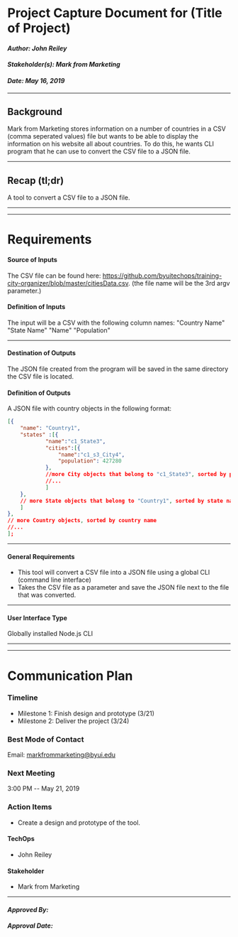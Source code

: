 # Project Capture Document for (Title of Project)
#### *Author: John Reiley*
#### *Stakeholder(s): Mark from Marketing*
#### *Date: May 16, 2019*

---

## Background
Mark from Marketing stores information on a number of countries in a CSV (comma seperated values) file but wants to be able to display the information on his website all about countries.  To do this, he wants CLI program that he can use to convert the CSV file to a JSON file.
<!-- 
Explain the context of the problem.
Explain key terms/words, words that may be unfamiliar to a new hire.

Good:
    Brother John Doe has a repetitive task that takes 15 clicks to complete, and he is hoping that we can knock that down to two or three clicks. It involves logging into Canvas, navigating to a specific course, and editing modules items when a certain criteria is met. He adds a message to the beginning of every module item, which is the same from module to module. The criteria is that the module item title must start with the letter "A". He wants it to be a Puppeteer tool, so that he and his students can perform this task with their normal Canvas login authentication. However, it would likely be easier to train him and his students on how to create an Auth Token, so that is something to discuss with him further.

Poor:
    Brother John Doe needs a Puppeteer tool to help his students to work faster.
        ^ Too vague. Why puppeteer? What would the tool do?

    He needs a tool to edit the content of certain module items. 
        ^ Who is "He"? What kinds of edits would be made to module items? Why does he want this tool? How much time would it save him?
-->

---

## Recap (tl;dr)
A tool to convert a CSV file to a JSON file.
<!-- 
What is/are the project outcome(s)?
("Can you give me one sentence describing what you want done?")

Good:
    A tool to update the content of Canvas module items.

    A tool to find all images that are in need of alt text in Canvas.

Poor: 
    TODO: add poor examples

-->
-----
-----

# Requirements

#### Source of Inputs
The CSV file can be found here: https://github.com/byuitechops/training-city-organizer/blob/master/citiesData.csv.
(the file name will be the 3rd argv parameter.)
<!-- Paragraph of how to get inputs. From who? From where: Slack, email, server...? This also includes user selected options at runtime. How will we know what options to select? For example, in conversion tool, you'd follow the values on the Trello Board. It would also include the steps to get access to the information you need, such as getting added to a Trello Board, or access to a server.

-----
Good: 
    We will know which courses to run it on, because Brother Doe will slack you which sub-account(s) to get the list of courses from, to run the code on.
---
    The inputs will come as a csv from Brother John Doe in an email, upon request. 
---
    Brother Doe will need to add you to his Trello Board so that you can see what needs to be done. Email him so he can give you access to the board. Once you have access, look in the column titled "Ready for Team Josh". Follow the instructions from there.
-----
Poor:
    Ask Brother Doe.
        ^ What am I asking him for? How should I expect to get it from him?
---
    CSV with a list of course IDs.
        ^ This explains what we are getting. This would go in the definition of inputs. We need to know how to get that list.
---
    Trello Board.
        ^ Which Trello Board? How do I get access? What do I do once I am added to the board?
-----
-->
#### Definition of Inputs
The input will be a CSV with the following column names: "Country Name" "State Name" "Name" "Population"
<!-- List here a type definition for each input. For example, if it is a CSV define the column names. If it is a JSON, give an example of the JSON structure. If it is user input, what will the user be asked for? 

-----
Good:
    The input will be a CSV with the following column names: "Course_ID" "Course_Code" "SISID"
---
    The input will be a CSV with the columns containing the course id, the course code, and the sisid. I don't know what they are going to be called yet, but those pieces of information will be availible.
---
    The input will be a JSON object that looks like:
    {
        "Course_ID": "",
        "Course_Code": "",
        "SISID": ""
    }
    It is compatible with inquierer answer objects.
-----
Poor:
    The input will be a csv.
        ^ What information is on the csv?
---
    The input will be on the trello board.
        ^ That's where the information lives. We need to know what information the program will consume, and what it looks like.
-----
 -->

---


#### Destination of Outputs
The JSON file created from the program will be saved in the same directory the CSV file is located.
<!-- Paragraph where/who to send outputs. To who? To where: Email, server, directly to LMS...? It would also include the steps to get access to the locations you need, such as getting added to a Trello Board, or access to a server, or the LMS. -->

#### Definition of Outputs
A JSON file with country objects in the following format: 
```JSON
[{
    "name": "Country1",
    "states" :[{
            "name":"c1_State3",
            "cities":[{
                "name":"c1_s3_City4",
                "population": 427280
            },
			//more City objects that belong to "c1_State3", sorted by population
			//...
			]
    },
	// more State objects that belong to "Country1", sorted by state name
	]
},
// more Country objects, sorted by country name
//...
];
```
<!-- List here a type definition for each output? For example, if the changes are directly to the LMS, list all changes that occur. If it is a CSV define the column names. If it is a JSON, give an example of the JSON structure. -->

---

#### General Requirements
- This tool will convert a CSV file into a JSON file using a global CLI (command line interface)
- Takes the CSV file as a parameter and save the JSON file next to the file that was converted.
<!-- This tool shall help Brother John Doe and his students...TODO -->
<!-- TODO: -->

---

#### User Interface Type
Globally installed Node.js CLI
<!-- CLI with Flags, CLI With Prompt, Web Page, Server, Library, etc -->

<!-- What are the flags, what are Major Questions, Images of UX/UI Design. -->

-----
-----

# Communication Plan

### Timeline
- Milestone 1: Finish design and prototype (3/21)
- Milestone 2: Deliver the project (3/24)
<!-- Include Milestone List here with Deadlines and try to make each milestone a minimum viable product
- Milestone 1: Finish Design (3/19)
- Milestone 2: Build Core logic to search for words in syllabi (3/22)
- Milestone 3: Connect inputs to core logic and set up outputs (3/25)
- Milestone 4: Deliver the project (3/26)
This will probably be overkill for small projects -->

### Best Mode of Contact
Email: markfrommarketing@byui.edu
<!-- Email, Phone Number, Slack, etc. -->

### Next Meeting
3:00 PM -- May 21, 2019
<!-- e.g. May 4th, 2019 -->

### Action Items
- Create a design and prototype of the tool.
<!-- Recap Meeting -->

#### TechOps
- John Reiley
#### Stakeholder
- Mark from Marketing

-----

#### *Approved By:*
#### *Approval Date:*